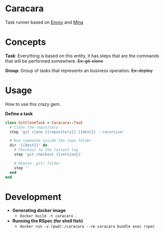 # Caracara
Task runner based on [Envoy](http://laravel.com/docs/5.1/envoy) and [Mina](http://mina-deploy.github.io/mina/)

# Concepts
**Task**: Everything is based on this entity, it has steps that are the commands that will be performed somewhere. ~~Ex: git-clone~~

**Group**: Group of tasks that represents an business operation. ~~Ex: deploy~~

# Usage
How to use this crazy gem.

**Define a task**
```ruby
class GitCloneTask < Caracara::Task
  # Clone the repository
  step 'git clone {{repository}} {{dest}} --recursive'

  # Run commands inside the repo folder
  dir '{{dest}}' do
    # Checkout to the lastest tag
    step 'git checkout {{version}}'

    # Remove .git/ folder
    step ''
  end
end
```

# Development
* **Generating docker image**
  * `docker build -t caracara .`
* **Running the RSpec (for shell fish)**
  * `docker run -v (pwd):/caracara --rm caracara bundle exec rspec`
